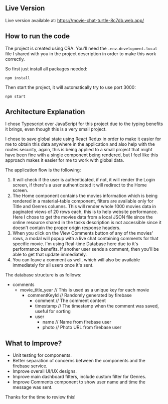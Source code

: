 ## Live Version
Live version available at: https://movie-chat-turtle-8c7db.web.app/

## How to run the code

The project is created using CRA.
You'll need the `.env.development.local` file I shared with you in the project description in order to make this work correctly.

So first just install all packages needed:

`
npm install
`

Then start the project, it will automatically try to use port 3000:

`
npm start
`


## Architecture Explanation
I chose Typescript over JavaScript for this project due to the typing benefits it brings, even though this is a very small project.

I chose to save global state using React Redux in order to make it easier for me to obtain this data anywhere in the application and also help with the routes security, again, this is being applied to a small project that might have been fine with a single component being rendered, but I feel like this approach makes it easier for me to work with global data.

The application flow is the following: 
1. It will check if the user is authenticated, if not, it will render the Login screen, if there's a user authenticated it will redirect to the Home screen.
2. The Home component contains the movies information which is being rendered in a material-table component, filters are available only for Title and Genres columns. This will render whole 1000 movies data in paginated views of 20 rows each, this is to help website performance. Here I chose to get the movies data from a local JSON file since the online resource shared in the tasks description is not accessible since it doesn't contain the proper origin response headers.
3. When you click on the View Comments button of any of the movies' rows, a modal will popup with a live chat containing comments for that specific movie. I'm using Real-time Database here due to it's performance benefits. If another user sends a comment, then you'll be able to get that update immediately.
4. You can leave a comment as well, which will also be available immediately for all users once it's sent.

The database structure is as follows:

 - comments
	 - movie_title_year // This is used as a unique key for each movie
		 - commentKeyId // Randomly generated by firebase
			 - comment // The comment content
			 - timestamp // The timestamp when the comment was saved, useful for sorting
			 - user
				 - name // Name from firebase user
				 - photo // Photo URL from firebase user

## What to Improve?
- Unit testing for components.
- Better separation of concerns between the components and the firebase service.
- Improve overall UI/UX designs.
- Improve main dashboard filters, include custom filter for Genres.
- Improve Comments component to show user name and time the message was sent.


Thanks for the time to review this!
